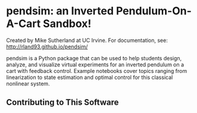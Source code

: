 # pendsim: an Inverted Pendulum-On-A-Cart Sandbox!
Created by Mike Sutherland at UC Irvine.
For documentation, see: http://rland93.github.io/pendsim/

pendsim is a Python package that can be used to help 
students design, analyze, and visualize virtual 
experiments for an inverted pendulum on a cart with 
feedback control. Example notebooks cover topics 
ranging from linearization to state estimation and 
optimal control for this classical nonlinear system.

## Contributing to This Software

